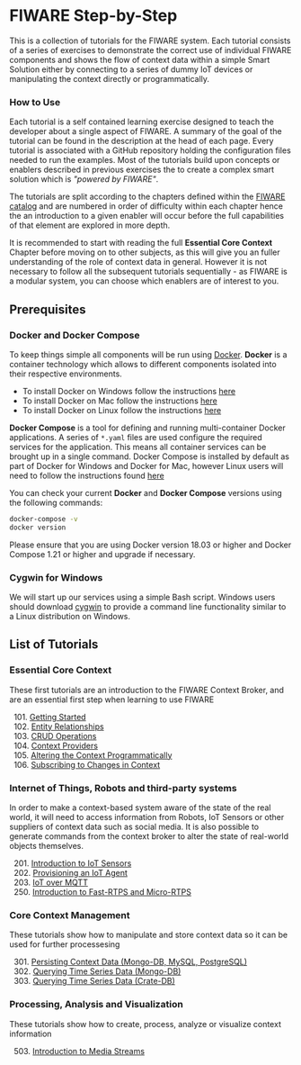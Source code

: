 # FIWARE Step-by-Step

This is a collection of tutorials for the FIWARE system. Each tutorial consists of a series
of exercises to demonstrate the correct use of individual FIWARE components and shows the flow of context
data within a simple Smart Solution either by connecting to a series of dummy IoT devices or manipulating
the context directly or programmatically.

<h3>How to Use</h3>

Each tutorial is a self contained learning exercise designed to teach the developer about a single aspect of FIWARE.
A summary of the goal of the tutorial can be found in the description at the head of each page. Every tutorial
is associated with a GitHub repository holding the configuration files needed to run the examples.
Most of the tutorials build upon concepts or enablers described in previous exercises the to create a
complex smart solution which is *"powered by FIWARE"*.

The tutorials are split according to the chapters defined within the [FIWARE catalog](https://www.fiware.org/developers/catalogue/) and are numbered in order of difficulty within each chapter hence the an introduction to a given
enabler will occur before the full capabilities of that element are explored in more depth.

It is recommended to start with reading the full **Essential Core Context** Chapter
before moving on to other subjects, as this will give you an fuller understanding of the role of context data
in general. However it is not necessary to follow all the subsequent tutorials sequentially - as FIWARE
is a modular system, you can choose which enablers are of interest to you.



## Prerequisites

### Docker and Docker Compose

To keep things simple all components will be run using [Docker](https://www.docker.com). **Docker** is a container technology which allows to different components isolated into their respective environments.

* To install Docker on Windows follow the instructions [here](https://docs.docker.com/docker-for-windows/)
* To install Docker on Mac follow the instructions [here](https://docs.docker.com/docker-for-mac/)
* To install Docker on Linux follow the instructions [here](https://docs.docker.com/install/)

**Docker Compose** is a tool for defining and running multi-container Docker applications. A  series of `*.yaml`
files are used configure the required services for the application. This means all container services can be
brought up in a single command. Docker Compose is installed by default as part of Docker for Windows and
Docker for Mac, however Linux users will need to follow the instructions found [here](https://docs.docker.com/compose/install/)

You can check your current **Docker** and **Docker Compose** versions using the following commands:

```bash
docker-compose -v
docker version
```

Please ensure that you are using Docker version 18.03 or higher and Docker Compose 1.21 or higher and upgrade if necessary.

### Cygwin for Windows

We will start up our services using a simple Bash script. Windows users should download [cygwin](http://www.cygwin.com/) to provide a command line functionality similar to a Linux distribution on Windows.

## List of Tutorials

<h3>Essential Core Context</h3>

These first tutorials are an introduction to the FIWARE Context Broker, and are an essential first step
when learning to use FIWARE

&nbsp; 101. [Getting Started](getting-started.md)<br/>
&nbsp; 102. [Entity Relationships](entity-relationships.md)<br/>
&nbsp; 103. [CRUD Operations](crud-operations.md)<br/>
&nbsp; 104. [Context Providers](context-providers.md)<br/>
&nbsp; 105. [Altering the Context Programmatically](accessing-context.md)<br/>
&nbsp; 106. [Subscribing to Changes in Context](subscriptions.md)<br/>

<h3>Internet of Things, Robots and third-party systems</h3>

In order to make a context-based system aware of the state of the real world, it will need to
access information from Robots, IoT Sensors or other suppliers of context data such as social media.
It is also possible to generate commands from the context broker to alter the state of real-world
objects themselves.

&nbsp; 201. [Introduction to IoT Sensors](iot-sensors.md)<br/>
&nbsp; 202. [Provisioning an IoT Agent](iot-agent.md)<br/>
&nbsp; 203. [IoT over MQTT](iot-over-mqtt.md)<br/>
&nbsp; 250. [Introduction to Fast-RTPS and Micro-RTPS ](fast-rtps-micro-rtps.md)<br/>

<h3>Core Context Management</h3>

These tutorials show how to manipulate and store context data so it can be used for
further processesing

&nbsp; 301. [Persisting Context Data (Mongo-DB, MySQL, PostgreSQL)](historic-context.md)<br/>
&nbsp; 302. [Querying Time Series Data (Mongo-DB)](short-term-history.md)<br/>
&nbsp; 303. [Querying Time Series Data (Crate-DB)](time-series-data.md)<br/>

<h3>Processing, Analysis and Visualization</h3>

These tutorials show how to create, process, analyze or visualize context information

&nbsp; 503. [Introduction to Media Streams](media-streams.md)<br/>
